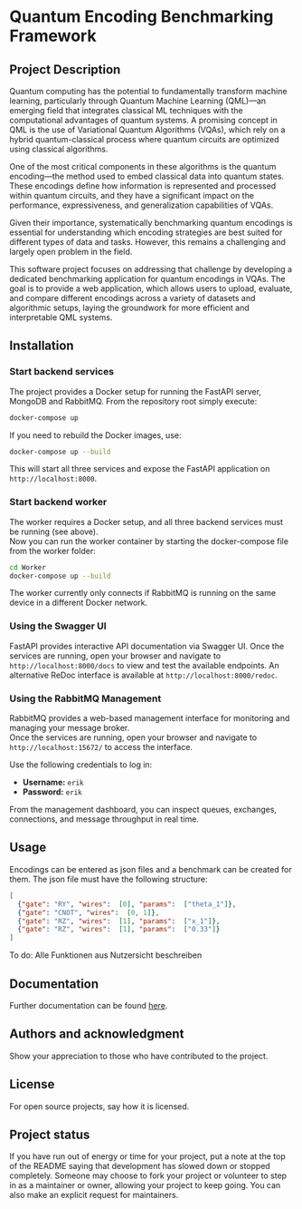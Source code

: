 # Quantum Encoding Benchmarking Framework

## Project Description

Quantum computing has the potential to fundamentally transform machine learning, particularly through Quantum Machine Learning (QML)—an emerging field that integrates classical ML techniques with the computational advantages of quantum systems. A promising concept in QML is the use of Variational Quantum Algorithms (VQAs), which rely on a hybrid quantum-classical process where quantum circuits are optimized using classical algorithms. 

One of the most critical components in these algorithms is the quantum encoding—the method used to embed classical data into quantum states. These encodings define how information is represented and processed within quantum circuits, and they have a significant impact on the performance, expressiveness, and generalization capabilities of VQAs. 

Given their importance, systematically benchmarking quantum encodings is essential for understanding which encoding strategies are best suited for different types of data and tasks. However, this remains a challenging and largely open problem in the field. 

This software project focuses on addressing that challenge by developing a dedicated benchmarking application for quantum encodings in VQAs. The goal is to provide a web application, which allows users to upload, evaluate, and compare different encodings across a variety of datasets and algorithmic setups, laying the groundwork for more efficient and interpretable QML systems. 

## Installation

### Start backend services
The project provides a Docker setup for running the FastAPI server,
MongoDB and RabbitMQ. From the repository root simply execute:

```bash
docker-compose up
```

If you need to rebuild the Docker images, use:

```bash
docker-compose up --build
```

This will start all three services and expose the FastAPI application on
`http://localhost:8000`.

### Start backend worker
The worker requires a Docker setup, and all three backend services must be running (see above). <br>
Now you can run the worker container by starting the docker-compose file from the worker folder:

```bash
cd Worker
docker-compose up --build
```
The worker currently only connects if RabbitMQ is running on the same device in a different Docker network.

### Using the Swagger UI
FastAPI provides interactive API documentation via Swagger UI. Once the services
are running, open your browser and navigate to `http://localhost:8000/docs` to
view and test the available endpoints. An alternative ReDoc interface is
available at `http://localhost:8000/redoc`.

### Using the RabbitMQ Management
RabbitMQ provides a web-based management interface for monitoring and managing your message broker.  
Once the services are running, open your browser and navigate to `http://localhost:15672/` to access the interface.

Use the following credentials to log in:

- **Username:** `erik`  
- **Password:** `erik`

From the management dashboard, you can inspect queues, exchanges, connections, and message throughput in real time.


## Usage

Encodings can be entered as json files and a benchmark can be created for them. The json file must have the following structure:
```json
[
  {"gate": "RY", "wires":  [0], "params":  ["theta_1"]},
  {"gate": "CNOT", "wires":  [0, 1]},
  {"gate": "RZ", "wires":  [1], "params":  ["x_1"]},
  {"gate": "RZ", "wires":  [1], "params":  ["0.33"]}
]
```
To do: Alle Funktionen aus Nutzersicht beschreiben

## Documentation

Further documentation can be found [here](Documentation).

## Authors and acknowledgment
Show your appreciation to those who have contributed to the project.

## License
For open source projects, say how it is licensed.

## Project status
If you have run out of energy or time for your project, put a note at the top of the README saying that development has slowed down or stopped completely. Someone may choose to fork your project or volunteer to step in as a maintainer or owner, allowing your project to keep going. You can also make an explicit request for maintainers.
